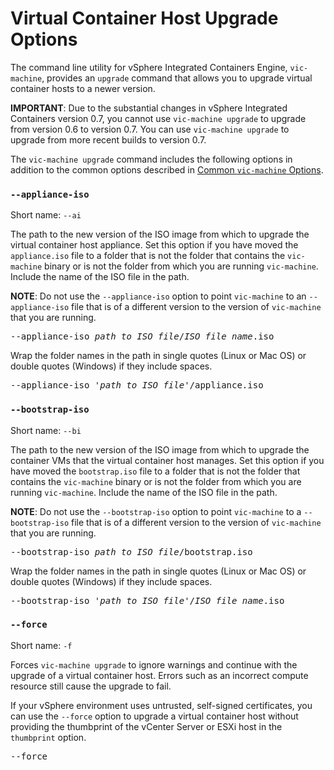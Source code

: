 #  Virtual Container Host Upgrade Options #

The command line utility for vSphere Integrated Containers Engine, `vic-machine`, provides an `upgrade` command that allows you to upgrade virtual container hosts to a newer version. 

**IMPORTANT**: Due to the substantial changes in vSphere Integrated Containers version 0.7, you cannot use `vic-machine upgrade` to upgrade from version 0.6 to version 0.7. You can use `vic-machine upgrade` to upgrade from more recent builds to version 0.7.

The `vic-machine upgrade` command includes the following options in addition to the common options described in [Common `vic-machine` Options](common_vic_options.md).

### `--appliance-iso` ###

Short name: `--ai`

The path to the new version of the ISO image from which to upgrade the virtual container host appliance. Set this option if you have moved the `appliance.iso` file to a folder that is not the folder that contains the `vic-machine` binary or is not the folder from which you are running `vic-machine`. Include the name of the ISO file in the path.

**NOTE**: Do not use the `--appliance-iso` option to point `vic-machine` to an `--appliance-iso` file that is of a different version to the version of `vic-machine` that you are running.

<pre>--appliance-iso <i>path_to_ISO_file</i>/<i>ISO_file_name</i>.iso</pre>

Wrap the folder names in the path in single quotes (Linux or Mac OS) or double quotes (Windows) if they include spaces.

<pre>--appliance-iso '<i>path to ISO file</i>'/appliance.iso</pre>

### `--bootstrap-iso` ###

Short name: `--bi`

The path to the new version of the ISO image from which to upgrade the container VMs that the virtual container host manages. Set this option if you have moved the `bootstrap.iso` file to a folder that is not the folder that contains the `vic-machine` binary or is not the folder from which you are running `vic-machine`. Include the name of the ISO file in the path.

**NOTE**: Do not use the `--bootstrap-iso` option to point `vic-machine` to a `--bootstrap-iso` file that is of a different version to the version of `vic-machine` that you are running.

<pre>--bootstrap-iso <i>path_to_ISO_file</i>/bootstrap.iso</pre>

Wrap the folder names in the path in single quotes (Linux or Mac OS) or double quotes (Windows) if they include spaces.

<pre>--bootstrap-iso '<i>path to ISO file</i>'/<i>ISO_file_name</i>.iso</pre>

### `--force` ###

Short name: `-f`

Forces `vic-machine upgrade` to ignore warnings and continue with the upgrade of a virtual container host. Errors such as an incorrect compute resource still cause the upgrade to fail. 

If your vSphere environment uses untrusted, self-signed certificates, you can use the `--force` option to upgrade a virtual container host without providing the thumbprint of the vCenter Server or ESXi host in the `thumbprint` option. 

<pre>--force</pre>
